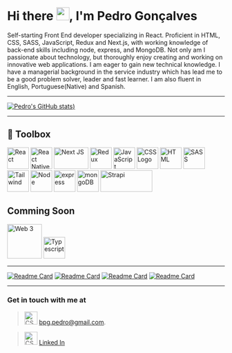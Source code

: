 # Hi there <img src="https://raw.githubusercontent.com/MartinHeinz/MartinHeinz/master/wave.gif" width="30px">, I'm Pedro Gonçalves


Self-starting Front End developer specializing in React. Proficient in HTML, CSS, SASS, JavaScript, Redux and Next.js, with working knowledge of back-end skills including node, express, and MongoDB. Not only am I passionate about technology, but thoroughly enjoy creating and working on innovative web applications. I am eager to gain new technical knowledge. I have a managerial background in the service industry which has lead me to be a good problem solver, leader and fast learner. I am also fluent in English, Portuguese(Native) and Spanish. 



---

[![Pedro's GitHub stats](https://github-readme-stats.vercel.app/api?username=Pedro-Goncal&show_icons=true&theme=darcula))](https://github.com/Pedro-Goncal?tab=repositories)

---
## 🧰 Toolbox

<img src="https://cdn.worldvectorlogo.com/logos/react-2.svg" alt="React" width="50" height="50"/> <img src="https://cdn.worldvectorlogo.com/logos/react-native-1.svg" alt="React Native" width="50" height="50"/> <img src="https://upload.wikimedia.org/wikipedia/commons/thumb/8/8e/Nextjs-logo.svg/311px-Nextjs-logo.svg.png?20190307203525" alt="Next JS" width="80" height="50"/>  <img src="https://cdn.worldvectorlogo.com/logos/redux.svg" alt="Redux" width="50" height="50"/>   <img src="https://cdn.worldvectorlogo.com/logos/logo-javascript.svg" alt="JavaScript" width="50" height="50"/>   <img src="https://cdn.worldvectorlogo.com/logos/css-3.svg" alt="CSS Logo" width="50" height="50"/>    <img src="https://cdn.worldvectorlogo.com/logos/html5-2.svg" alt="HTML" width="50" height="50"/>    <img src="https://cdn.worldvectorlogo.com/logos/node-sass.svg" alt="SASS" width="50" height="50"/> <img src="https://upload.wikimedia.org/wikipedia/commons/thumb/d/d5/Tailwind_CSS_Logo.svg/900px-Tailwind_CSS_Logo.svg.png?20211001194333" alt="Tailwind" width="50" height="50"/> <img src="https://cdn.worldvectorlogo.com/logos/nodejs-2.svg" alt="Node" width="50" height="50"/>    <img src="https://cdn.worldvectorlogo.com/logos/express-109.svg" alt="express" width="50" height="50"/> <img src="https://infinapps.com/wp-content/uploads/2018/10/mongodb-logo.png" alt="mongoDB" width="50" height="50"/> <img src="https://miro.medium.com/max/1400/1*eH_AEESTpAc6ZSWoEer6pA.png" alt="Strapi" width="120" height="50"/>

## Comming Soon
<img src="https://desk.lsr.finance/media/token/0x545d75fdce2eef3432a80268382bff2ccb7c63cf/logo/logo_128.png" alt="Web 3" width="80" height="80"/>   <img src="https://cdn.worldvectorlogo.com/logos/typescript.svg" alt="Typescript" width="50" height="50"/>  


---



[![Readme Card](https://github-readme-stats.vercel.app/api/pin/?username=Pedro-Goncal&repo=devconnector-MERN-client)](https://github.com/Pedro-Goncal/devconnector-MERN-client)
[![Readme Card](https://github-readme-stats.vercel.app/api/pin/?username=Pedro-Goncal&repo=proshop-eCommerce-MERN-client)](https://github.com/Pedro-Goncal/proshop-eCommerce-MERN-client)
[![Readme Card](https://github-readme-stats.vercel.app/api/pin/?username=Pedro-Goncal&repo=DevCamper-api)](https://github.com/Pedro-Goncal/my-blog-showcase-VanilaJS)
[![Readme Card](https://github-readme-stats.vercel.app/api/pin/?username=Pedro-Goncal&repo=covid-19-tracker-reactJS)](https://github.com/Pedro-Goncal/covid-19-tracker-reactJS)


---

### Get in touch with me at 
> <img src="https://cdn.worldvectorlogo.com/logos/gmail-icon.svg" alt="CSS Logo" width="30" height="30"/>    bpg.pedro@gmail.com. 

> <img src="https://cdn.worldvectorlogo.com/logos/linkedin-icon.svg" alt="CSS Logo" width="30" height="30"/>   [Linked In](https://www.linkedin.com/in/pedro-goncalves88/)

